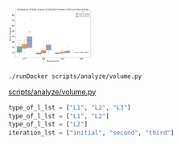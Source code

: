 

<img src="results/L1_comp_3.png" alt="L1_comp_3" width="33%">

```sh
./runDocker scripts/analyze/volume.py
```
[scripts/analyze/volume.py](scripts/analyze/volume.py)
```py
type_of_l_lst = ["L1", "L2", "L3"]
type_of_l_lst = ["L1", "L2"]
type_of_l_lst = ["L2"]
iteration_lst = ["initial", "second", "third"]
```

